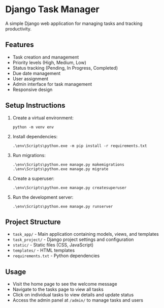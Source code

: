 # Django Task Manager

A simple Django web application for managing tasks and tracking productivity.

## Features

- Task creation and management
- Priority levels (High, Medium, Low)
- Status tracking (Pending, In Progress, Completed)
- Due date management
- User assignment
- Admin interface for task management
- Responsive design

## Setup Instructions

1. Create a virtual environment:
   ```
   python -m venv env
   ```

2. Install dependencies:
   ```
   .\env\Scripts\python.exe -m pip install -r requirements.txt
   ```

3. Run migrations:
   ```
   .\env\Scripts\python.exe manage.py makemigrations
   .\env\Scripts\python.exe manage.py migrate
   ```

4. Create a superuser:
   ```
   .\env\Scripts\python.exe manage.py createsuperuser
   ```

5. Run the development server:
   ```
   .\env\Scripts\python.exe manage.py runserver
   ```

## Project Structure

- `task_app/` - Main application containing models, views, and templates
- `task_project/` - Django project settings and configuration
- `static/` - Static files (CSS, JavaScript)
- `templates/` - HTML templates
- `requirements.txt` - Python dependencies

## Usage

- Visit the home page to see the welcome message
- Navigate to the tasks page to view all tasks
- Click on individual tasks to view details and update status
- Access the admin panel at `/admin/` to manage tasks and users